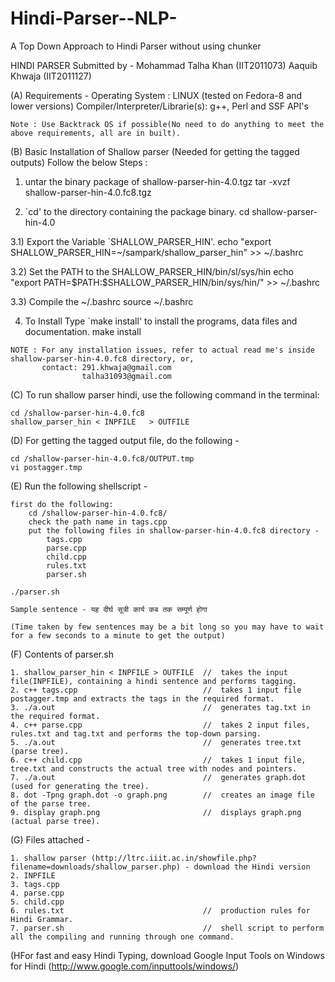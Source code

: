 Hindi-Parser--NLP-
==================

A Top Down Approach to Hindi Parser without using chunker 

HINDI PARSER
Submitted by - Mohammad Talha Khan (IIT2011073)
			   Aaquib Khwaja (IIT2011127)

(A) Requirements -
	Operating System				:	LINUX (tested on Fedora-8 and lower versions)
	Compiler/Interpreter/Librarie(s):	g++, Perl and SSF API's
	
	Note : Use Backtrack OS if possible(No need to do anything to meet the above requirements, all are in built).
	
(B) Basic Installation of Shallow parser (Needed for getting the tagged outputs)
	Follow the below Steps : 

  1)  untar the binary package of shallow-parser-hin-4.0.tgz
		tar -xvzf shallow-parser-hin-4.0.fc8.tgz

  2)  `cd' to the directory containing the package binary.
		cd shallow-parser-hin-4.0

  3.1) Export the Variable `SHALLOW_PARSER_HIN'.
		echo "export SHALLOW_PARSER_HIN=~/sampark/shallow_parser_hin" >> ~/.bashrc

  3.2) Set the PATH to the SHALLOW_PARSER_HIN/bin/sl/sys/hin
		echo "export PATH=\$PATH:\$SHALLOW_PARSER_HIN/bin/sys/hin/" >> ~/.bashrc

  3.3) Compile the ~/.bashrc
		source ~/.bashrc

  4)   To Install 
       Type `make install' to install the programs, data files and documentation.
		make install
	
	NOTE : For any installation issues, refer to actual read me's inside shallow-parser-hin-4.0.fc8 directory, or,
		   contact: 291.khwaja@gmail.com
		            talha31093@gmail.com

(C) To run shallow parser hindi, use the following command in the terminal:
	
	cd /shallow-parser-hin-4.0.fc8
	shallow_parser_hin < INPFILE   > OUTFILE
  
(D) For getting the tagged output file, do the following -
	
	cd /shallow-parser-hin-4.0.fc8/OUTPUT.tmp
	vi postagger.tmp

(E) Run the following shellscript - 
	
	first do the following:
		cd /shallow-parser-hin-4.0.fc8/
		check the path name in tags.cpp
		put the following files in shallow-parser-hin-4.0.fc8 directory -
			tags.cpp
			parse.cpp
			child.cpp
			rules.txt
			parser.sh
		
	./parser.sh
	
	Sample sentence - यह दीर्घ सूत्री कार्य कब तक सम्पूर्ण होगा
	
	(Time taken by few sentences may be a bit long so you may have to wait for a few seconds to a minute to get the output)
	
(F) Contents of parser.sh

	1. shallow_parser_hin < INPFILE > OUTFILE  //  takes the input file(INPFILE), containing a hindi sentence and performs tagging.
	2. c++ tags.cpp  						   //  takes 1 input file postagger.tmp and extracts the tags in the required format.
	3. ./a.out  							   //  generates tag.txt in the required format.
	4. c++ parse.cpp  						   //  takes 2 input files, rules.txt and tag.txt and performs the top-down parsing.
	5. ./a.out  							   //  generates tree.txt (parse tree).
	6. c++ child.cpp  						   //  takes 1 input file, tree.txt and constructs the actual tree with nodes and pointers.
	7. ./a.out  							   //  generates graph.dot (used for generating the tree).
	8. dot -Tpng graph.dot -o graph.png  	   //  creates an image file of the parse tree.
	9. display graph.png 					   //  displays graph.png (actual parse tree).

(G) Files attached -

	1. shallow parser (http://ltrc.iiit.ac.in/showfile.php?filename=downloads/shallow_parser.php) - download the Hindi version
	2. INPFILE
	3. tags.cpp
	4. parse.cpp
	5. child.cpp
	6. rules.txt					 	 	   //  production rules for Hindi Grammar.
	7. parser.sh							   //  shell script to perform all the compiling and running through one command.

(HFor fast and easy Hindi Typing, download Google Input Tools on Windows for Hindi (http://www.google.com/inputtools/windows/)
